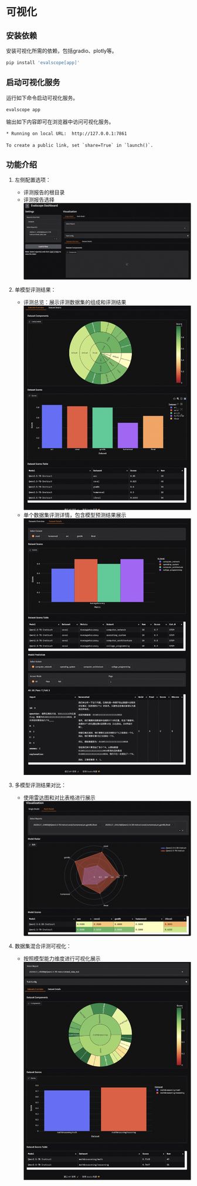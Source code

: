 # 可视化

## 安装依赖

安装可视化所需的依赖，包括gradio、plotly等。
```bash
pip install 'evalscope[app]'
```

## 启动可视化服务

运行如下命令启动可视化服务。
```bash
evalscope app
```
输出如下内容即可在浏览器中访问可视化服务。
```text
* Running on local URL:  http://127.0.0.1:7861

To create a public link, set `share=True` in `launch()`.
```

## 功能介绍

1. 左侧配置选项：
   - 评测报告的根目录
   - 评测报告选择
   ![alt text](./images/setting.png)

2. 单模型评测结果：
   - 评测总览：展示评测数据集的组成和评测结果
   ![alt text](./images/report_overview.png)
   - 单个数据集评测详情，包含模型预测结果展示
   ![alt text](./images/report_details.png)

3. 多模型评测结果对比：
   - 使用雷达图和对比表格进行展示
   ![alt text](./images/model_compare.png)

4. 数据集混合评测可视化：
   - 按照模型能力维度进行可视化展示
   ![alt text](./images/collection.png)